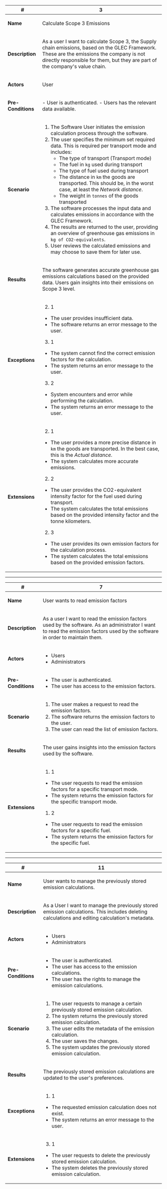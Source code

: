 <!-- Start UC 3 -->
<table>
<thead>
<tr>
<th>#</th>
<th>3</th>
</tr>
</thead>
<tbody>
<tr>
<td>

**Name**

</td>
<td>

Calculate Scope 3 Emissions

</td>
</tr>
<tr>
<td>

**Description**

</td>
<td>

As a user I want to calculate Scope 3, the Supply chain emissions, based on the GLEC Framework. These are the emissions the company is not directly responsible for them, but they are part of the company's value chain.

</td>
</tr>
<tr>
<td>

**Actors**

</td>
<td>

User

</td>
</tr>
<tr>
<td>

**Pre-Conditions**

</td>
<td>
- User is authenticated.
- Users has the relevant data available.

</td>
</tr>
<tr>
<td>

**Scenario**

</td>
<td>

1. The Software User initiates the emission calculation process through the software.
2. The user specifies the minimum set required data. This is required per transport mode and includes:
   - The type of transport (Transport mode)
   - The fuel in `kg` used during transport
   - The type of fuel used during transport
   - The distance in `km` the goods are transported. This should be, in the worst case, at least the *Network distance*.
   - The weight in `tonnes` of the goods transported
3. The software processes the input data and calculates emissions in accordance with the GLEC Framework.
4. The results are returned to the user, providing an overview of greenhouse gas emissions in `kg of CO2-equivalents`.
5. User reviews the calculated emissions and may choose to save them for later use.

</td>
</tr>
<tr>
<td>

**Results**

</td>
<td>

The software generates accurate greenhouse gas emissions calculations based on the provided data. Users gain insights into their emissions on Scope 3 level.

</td>
</tr>
<tr>
<td>

**Exceptions**

</td>
<td>

2. 1
- The user provides insufficient data.
- The software returns an error message to the user.
3. 1
- The system cannot find the correct emission factors for the calculation.
- The system returns an error message to the user.
3. 2
- System encounters and error while performing the calculation.
- The system returns an error message to the user.

</td>
</tr>
<tr>
<td>

**Extensions**

</td>
<td>

2. 1
- The user provides a more precise distance in `km` the goods are transported. In the best case, this is the *Actual distance*.
- The system calculates more accurate emissions.
2. 2
- The user provides the CO2-equivalent intensity factor for the fuel used during transport.
- The system calculates the total emissions based on the provided intensity factor and the tonne kilometers.
2. 3
- The user provides its own emission factors for the calculation process.
- The system calculates the total emissions based on the provided emission factors.

</td>
</tr>
</tbody>
</table>
<!-- END UC3 -->

---

<!-- START UC7 -->
<table>
<thead>
<tr>
<th>#</th>
<th>7</th>
</tr>
</thead>
<tbody>
<tr>
<td>

**Name**

</td>
<td>

User wants to read emission factors

</td>
</tr>
<tr>
<td>

**Description**

</td>
<td>

As a user I want to read the emission factors used by the software.
As an administrator I want to read the emission factors used by the software in order to maintain them.

</td>
</tr>
<tr>
<td>

**Actors**

</td>
<td>

- Users
- Administrators

</td>
</tr>
<tr>
<td>

**Pre-Conditions**

</td>
<td>

- The user is authenticated.
- The user has access to the emission factors.

</td>
</tr>
<tr>
<td>

**Scenario**

</td>
<td>

1. The user makes a request to read the emission factors.
2. The software returns the emission factors to the user.
3. The user can read the list of emission factors.

</td>
</tr>
<tr>
<td>

**Results**

</td>
<td>

The user gains insights into the emission factors used by the software.

</td>
</tr>
<tr>
<td>

**Extensions**

</td>
<td>

1. 1
- The user requests to read the emission factors for a specific transport mode.
- The system returns the emission factors for the specific transport mode.
1. 2
- The user requests to read the emission factors for a specific fuel.
- The system returns the emission factors for the specific fuel.

</td>
</tr>
</tbody>
</table>
<!-- END UC7 -->

---

<!-- START UC11 -->
<table>
<thead>
<tr>
<th>#</th>
<th>11</th>
</tr>
</thead>
<tbody>
<tr>
<td>

**Name**

</td>
<td>

User wants to manage the previously stored emission calculations.

</td>
</tr>
<tr>
<td>

**Description**

</td>
<td>

As a User I want to manage the previously stored emission calculations. This includes deleting calculations and editing calculation's metadata.

</td>
</tr>
<tr>
<td>

**Actors**

</td>
<td>

- Users
- Administrators

</td>
</tr>
<tr>
<td>

**Pre-Conditions**

</td>
<td>

- The user is authenticated.
- The user has access to the emission calculations.
- The user has the rights to manage the emission calculations.

</td>
</tr>
<tr>
<td>

**Scenario**

</td>
<td>

1. The user requests to manage a certain previously stored emission calculation.
2. The system returns the previously stored emission calculation.
3. The user edits the metadata of the emission calculation.
4. The user saves the changes.
5. The system updates the previously stored emission calculation.

</td>
</tr>
<tr>
<td>

**Results**

</td>
<td>

The previously stored emission calculations are updated to the user's preferences.

</td>
</tr>
<tr>
<td>

**Exceptions**

</td>
<td>

1. 1
- The requested emission calculation does not exist.
- The system returns an error message to the user.

</td>
</tr>
<tr>
<td>

**Extensions**

</td>
<td>

3. 1
- The user requests to delete the previously stored emission calculation.
- The system deletes the previously stored emission calculation.

</td>
</tr>
</tbody>
</table>
<!-- END UC11 -->

